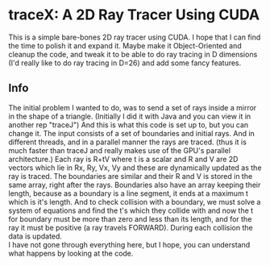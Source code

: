 traceX: A 2D Ray Tracer Using CUDA
===================

This is a simple bare-bones 2D ray tracer using CUDA. I hope that I can find the time to polish it and expand it. Maybe make it Object-Oriented and cleanup the code, and tweak it to be able to do ray tracing in D dimensions (I'd really like to do ray tracing in D=26) and add some fancy features.

Info
-----
The initial problem I wanted to do, was to send a set of rays inside a mirror in the shape of a triangle. (Initially I did it with Java and you can view it in another rep "traceJ") And this is what this code is set up to, but you can change it.
The input consists of a set of boundaries and initial rays. And in different threads, and in a parallel manner the rays are traced. (thus it is much faster than traceJ and really makes use of the GPU's parallel architecture.) Each ray is R+tV where t is a scalar and R and V are 2D vectors which lie in Rx, Ry, Vx, Vy and these are dynamically updated as the ray is traced. The boundaries are similar and their R and V is stored in the same array, right after the rays. Boundaries also have an array keeping their length, because as a boundary is a line segment, it ends at a maximum t which is it's length. And to check collision with a boundary, we must solve a system of equations and find the t's which they collide with and now the t for boundary must be more than zero and less than its length, and for the ray it must be positive (a ray travels FORWARD).  During each collision the data is updated.  
I have not gone through everything here, but I hope, you can understand what happens by looking at the code.
